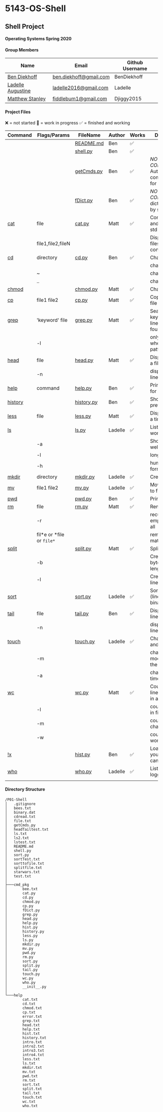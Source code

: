 # 5143-OS-Shell
## Shell Project
#### Operating Systems Spring 2020

#### Group Members

| Name                          | Email       | Github Username |
| ----------------------------- | ----------- | --------------- |
| [Ben Diekhoff](https://github.com/BenDiekhoff/5143-OS-Diekhoff) | ben.diekhoff@gmail.com   | BenDiekhoff    |
| [Ladelle Augustine](https://github.com/Ladelle/5143-OS-Augustine) | ladelle2016@gmail.com   | Ladelle    |
| [Matthew Stanley](https://github.com/Djiggy2015/5143-OperatingSystems) | fiddlebum1@gmail.com | Djiggy2015  |

#### Project Files

:x: = not started
:black_square_button: = work in progress
:white_check_mark: = finished and working

| Command | Flags/Params | FileName                        | Author  | Works                 | Description/Notes                                         |                 
| ------- | ------------ | ------------------------------- | ------- | -------               | --------------------------------------------------------- |                 
|         |              |[README.md](#shell-project)      | Ben     | :white_check_mark: |                                                           |                    
|         |              |[shell.py](https://github.com/BenDiekhoff/5143-OS-Shell/blob/master/shell.py)       | Ben     | :white_check_mark: |                                                           |
|         |              |[getCmds.py](https://github.com/BenDiekhoff/5143-OS-Shell/blob/master/getCmds.py)       | Ben     | :white_check_mark: |  *NOT A SHELL COMMAND* Automtically generates command dictionary for shell.py                      |
|          |              |[fDict.py](https://github.com/BenDiekhoff/5143-OS-Shell/blob/master/cmd_pkg/fDict.py)       | Ben     | :white_check_mark: |  *NOT A SHELL COMMAND* Lists and dicts used for parsing by shell.py                    |
| [cat](https://github.com/BenDiekhoff/5143-OS-Shell/blob/master/help/cat.txt )     | file             |[cat.py](https://github.com/BenDiekhoff/5143-OS-Shell/blob/master/cmd_pkg/cd.py)         |  Matt    | :white_check_mark:                   | Concatenates a file(s) and displays results to std out    |
|         | file1,file2,fileN             |                                 |		|							|	Display each of the files as if they were concatenated				|
| [cd](https://github.com/BenDiekhoff/5143-OS-Shell/blob/master/help/cd.txt )      | directory |[cd.py](https://github.com/BenDiekhoff/5143-OS-Shell/blob/master/cmd_pkg/cd.py)          | Ben     | :white_check_mark:                   | Change directory                                          |
|         |              |                                 |		|							| change to home dir |
|         |    ~        |                                 |		|							| change to home dir														|
|         |    ..        |                                 |		|							| change to parent dir															|		
| [chmod](https://github.com/BenDiekhoff/5143-OS-Shell/blob/master/help/chmod.txt )   |              |[chmod.py](https://github.com/BenDiekhoff/5143-OS-Shell/blob/master/cmd_pkg/chmod.py)       | Matt       | :white_check_mark:                   | Change file mode                                          |
| [cp](https://github.com/BenDiekhoff/5143-OS-Shell/blob/master/help/cp.txt )      | file1 file2             |[cp.py](https://github.com/BenDiekhoff/5143-OS-Shell/blob/master/cmd_pkg/cp.py)          |  Matt       | :white_check_mark:                   | Copy a file and call it file 2                                             |
| [grep](https://github.com/BenDiekhoff/5143-OS-Shell/blob/master/help/grep.txt )   | 'keyword' file |[grep.py](https://github.com/BenDiekhoff/5143-OS-Shell/blob/master/cmd_pkg/grep.py)        |  Matt       | :white_check_mark:                   | Search a file(s) for keywords and print lines where pattern is found |
|         |  -l            |                                 |		|							|	only return file names where the word or pattern is found																|
| [head](https://github.com/BenDiekhoff/5143-OS-Shell/blob/master/help/head.txt )    | file            |[head.py](https://github.com/BenDiekhoff/5143-OS-Shell/blob/master/cmd_pkg/head.py)        |  Matt       | :white_check_mark:                   | Display first 10 lines of a file                          |
|         | -n             |                                 |		|							|	display the first few lines of a file																| 
| [help](https://github.com/BenDiekhoff/5143-OS-Shell/blob/master/help/help.txt)        | command             | [help.py](https://github.com/BenDiekhoff/5143-OS-Shell/blob/master/cmd_pkg/help.py)                                | Ben		| :white_check_mark:		| Prints documentation for a command				|
| [history](https://github.com/BenDiekhoff/5143-OS-Shell/blob/master/help/history.txt ) |              |[history.py](https://github.com/BenDiekhoff/5143-OS-Shell/blob/master/cmd_pkg/history.py)     | Ben     | :white_check_mark:                   | Shows all your previous commands                          |
| [less](https://github.com/BenDiekhoff/5143-OS-Shell/blob/master/help/less.txt )    | file             |[less.py](https://github.com/BenDiekhoff/5143-OS-Shell/blob/master/cmd_pkg/less.py)        | Matt        | :white_check_mark:                   | Display a file a page at a time                           |
| [ls](https://github.com/BenDiekhoff/5143-OS-Shell/blob/master/help/ls.txt )      |              |[ls.py](https://github.com/BenDiekhoff/5143-OS-Shell/blob/master/cmd_pkg/ls.py)          | Ladelle    |:white_check_mark:    | List files and folders in working directory               |
|         | -a             |                                 |		|							| Show hidden files	as well																|
|         | -l             |                                 |		|							| long listing format																	|
|         | -h             |                                 |		|							| human readable format																		|
| [mkdir](https://github.com/BenDiekhoff/5143-OS-Shell/blob/master/help/mkdir.txt )   | directory              |[mkdir.py](https://github.com/BenDiekhoff/5143-OS-Shell/blob/master/cmd_pkg/mkdir.py)       | Ladelle    |:white_check_mark:  | Create a directory                                        |
| [mv](https://github.com/BenDiekhoff/5143-OS-Shell/blob/master/help/mv.txt )     | file1 file2              |[mv.py](https://github.com/BenDiekhoff/5143-OS-Shell/blob/master/cmd_pkg/mv.py)          | Ladelle      | :white_check_mark:     | Move or rename file1 to file2                                     |
| [pwd](https://github.com/BenDiekhoff/5143-OS-Shell/blob/master/help/pwd.txt )     |              |[pwd.py](https://github.com/BenDiekhoff/5143-OS-Shell/blob/master/cmd_pkg/pwd.py)         | Ben     | :white_check_mark:    | Print working directory                                   | 
| [rm](https://github.com/BenDiekhoff/5143-OS-Shell/blob/master/help/rm.txt )      | file             |[rm.py](https://github.com/BenDiekhoff/5143-OS-Shell/blob/master/cmd_pkg/rm.py)          |  Matt      | :white_check_mark:                   | Remove file                                               |
|         | -r             |                                 |		|							| recurses into non-empty folder to delete all		|
|         | fil*e or *file or `file*`             |                                 |		|							| removes files that match a wildcard			|
| [split](https://github.com/BenDiekhoff/5143-OS-Shell/blob/master/help/sort.txt )   |              |[split.py](https://github.com/BenDiekhoff/5143-OS-Shell/blob/master/cmd_pkg/split.py)       |  Matt    | :white_check_mark:                   | Split a file into pieces                                  |
|         | -b             |                                 |		|							| Create smaller files byte_count bytes in length					|
|         | -l             |                                 |		|							| Create smaller files n lines in length					|
| [sort](https://github.com/BenDiekhoff/5143-OS-Shell/blob/master/help/split.txt )    |              |[sort.py](https://github.com/BenDiekhoff/5143-OS-Shell/blob/master/cmd_pkg/sort.py)        |  Ladelle |:white_check_mark:  |Sort or merge records (lines) of text (and binary) files
| [tail](https://github.com/BenDiekhoff/5143-OS-Shell/blob/master/help/tail.txt )    | file             |[tail.py](https://github.com/BenDiekhoff/5143-OS-Shell/blob/master/cmd_pkg/tail.py)        | Ben     | :white_check_mark:                   | Display the last 10 lines of a file                       |
|         | -n             |                                 |		|							|	display the last few lines of a file																|
| [touch](https://github.com/BenDiekhoff/5143-OS-Shell/blob/master/help/touch.txt )   |              |[touch.py](https://github.com/BenDiekhoff/5143-OS-Shell/blob/master/cmd_pkg/touch.py)       |Ladelle         |:white_check_mark:     | Change file access and modification times                 |
|         | -m             |                                 |		|							| change the modification time of the file					|
|         | -a             |                                 |		|							| change the access time of the file												|
| [wc](https://github.com/BenDiekhoff/5143-OS-Shell/blob/master/help/wc.txt )      |              |[wc.py](https://github.com/BenDiekhoff/5143-OS-Shell/blob/master/cmd_pkg/wc.py)          | Matt     | :white_check_mark:    | Count number of lines/words/characters in a file          |
|         | -l             |                                 |		|							| count number of lines in file																	|
|         | -m            |                                 |		|							| count number of characters in file																	|
|         | -w             |                                 |		|							| count number of words in file																	|
| [!x](https://github.com/BenDiekhoff/5143-OS-Shell/blob/master/help/hist.txt )      |              |[hist.py](https://github.com/BenDiekhoff/5143-OS-Shell/blob/master/cmd_pkg/hist.py)          | Ben     | :white_check_mark:                   | Load command `x` from your history so you can run it again |
| [who](https://github.com/BenDiekhoff/5143-OS-Shell/blob/master/help/wc.txt )     |              |[who.py](https://github.com/BenDiekhoff/5143-OS-Shell/blob/master/cmd_pkg/who.py)         |   Ladelle      |:white_check_mark:                    | Lists users currently logged in                           	|
|         |              |                                 |		|							|																	|

#### Directory Structure

```
/P01-Shell
│   .gitignore
│   bees.txt
│   binary.dat
│   cdread.txt
│   file.txt
│   getCmds.py
│   headTailtest.txt
│   ls.txt
│   ls2.txt
│   lstest.txt
│   README.md
│   shell.py
│   sort.py
│   sortTest.txt
│   sorttofile.txt
│   splitfile.txt
│   starwars.txt
│   test.txt
│
├───cmd_pkg
│       bee.txt
│       cat.py
│       cd.py
│       chmod.py
│       cp.py
│       fDict.py
│       grep.py
│       head.py
│       help.py
│       hist.py
│       history.py
│       less.py
│       ls.py
│       mkdir.py
│       mv.py
│       pwd.py
│       rm.py
│       sort.py
│       split.py
│       tail.py
│       touch.py
│       wc.py
│       who.py
│       __init__.py
│
└───help
        cat.txt
        cd.txt
        chmod.txt
        cp.txt
        error.txt
        grep.txt
        head.txt
        help.txt
        hist.txt
        history.txt
        intro.txt
        intro2.txt
        intro3.txt
        intro4.txt
        less.txt
        ls.txt
        mkdir.txt
        mv.txt
        pwd.txt
        rm.txt
        sort.txt
        split.txt
        tail.txt
        touch.txt
        wc.txt
        who.txt
```


